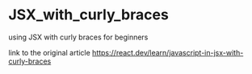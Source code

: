 # JSX_with_curly_braces
using JSX with curly braces for beginners

link to the original article
https://react.dev/learn/javascript-in-jsx-with-curly-braces
